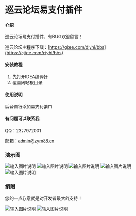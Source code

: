 # 巡云论坛易支付插件

#### 介绍
巡云论坛易支付插件，有BUG欢迎留言！

巡云论坛主程序下载：[https://gitee.com/diyhi/bbs](https://gitee.com/diyhi/bbs)

#### 安装教程

1.  先打开IDEA编译好
2.  覆盖网站根目录

#### 使用说明

后台自行添加易支付接口
#### 有问题可以联系我
QQ：2327972001

邮箱：admin@zym88.cn

### 演示图
![输入图片说明](https://images.gitee.com/uploads/images/2021/1028/134030_4d865a84_5064834.png "Snipaste_2021-10-28_13-38-10.png")
![输入图片说明](https://images.gitee.com/uploads/images/2021/1028/134037_87da6695_5064834.png "Snipaste_2021-10-28_13-38-36.png")
![输入图片说明](https://images.gitee.com/uploads/images/2021/1028/134046_6957cb83_5064834.png "Snipaste_2021-10-28_13-39-17.png")
![输入图片说明](https://images.gitee.com/uploads/images/2021/1028/134053_cef639ae_5064834.png "Snipaste_2021-10-28_13-39-25.png")
![输入图片说明](https://images.gitee.com/uploads/images/2021/1028/134102_ccd56664_5064834.png "Snipaste_2021-10-28_13-39-50.png")

### 捐赠
您的一点心意就是对开发者最大的支持！

![输入图片说明](https://images.gitee.com/uploads/images/2021/1028/133118_c4849e0a_5064834.jpeg "F]`O5YXP(%T@W4E[CSE{`4J.jpg")
![输入图片说明](https://images.gitee.com/uploads/images/2021/1028/133127_e630827e_5064834.jpeg "MS(J158%%1QD3W[A$D(UAGG.jpg")
